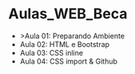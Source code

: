 <h1>Aulas_WEB_Beca</h1>

<ul>
    <li>>Aula 01: Preparando Ambiente</li>
    <li>Aula 02: HTML e Bootstrap</li>
    <li>Aula 03: CSS inline</li>
    <li>Aula 04: CSS import & Github</li>
</ul>
 
